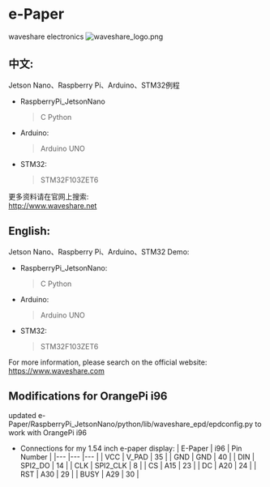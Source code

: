 ﻿# e-Paper  
waveshare electronics
![waveshare_logo.png](waveshare_logo.png)

## 中文:  
Jetson Nano、Raspberry Pi、Arduino、STM32例程
* RaspberryPi_JetsonNano  
    > C
    > Python 
* Arduino:  
    > Arduino UNO  
* STM32:  
    > STM32F103ZET6 
    
更多资料请在官网上搜索:  
http://www.waveshare.net


## English:  
Jetson Nano、Raspberry Pi、Arduino、STM32 Demo:  
* RaspberryPi_JetsonNano:  
    > C
    > Python
* Arduino:  
    > Arduino UNO  
* STM32:  
    > STM32F103ZET6 
    
For more information, please search on the official website:   
https://www.waveshare.com

## Modifications for OrangePi i96
updated e-Paper/RaspberryPi_JetsonNano/python/lib/waveshare_epd/epdconfig.py to work with OrangePi i96
* Connections for my 1.54 inch e-paper display:
| E-Paper | i96 | Pin Number |
|--- |--- |--- |
| VCC  | V_PAD    | 35 |
| GND  | GND      | 40 |
| DIN  | SPI2_DO  | 14 |
| CLK  | SPI2_CLK | 8  |
| CS   | A15      | 23 |
| DC   | A20      | 24 |
| RST  | A30      | 29 |
| BUSY | A29      | 30 |




